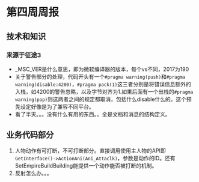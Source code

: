 # 第四周周报
## 技术和知识
### 来源于征途3
- _MSC_VER是什么意思，即为微软编译器的版本，每个vs不同，2017为190
- 关于警告部分的处理，代码开头有一个`#pragma warning(push)`和`#pragma warning(disable:4200)`，`#pragma pack(1)`这三者分别是将错误信息额外的入栈，如4200的警告忽略，以及字节对齐为1.如果后面有一个出栈的`#pragma warning(pop)`则这两者之间的规定都取消，包括什么disable什么的。这个预先设定好像是为了兼容不同平台。
- 看了半天。。。没有什么有用的东西。。全是文档和消息的结构定义。


## 业务代码部分
1. 人物动作有可打断，不可打断部分。直接调用使用主人物的API即`GetInterface()->ActionAni(Ani_Attaclk)`，参数是动作的ID。还有SetEmpireBuildBuilding能提供一个动作能否被打断的机制。
2. 反射怎么办。。。